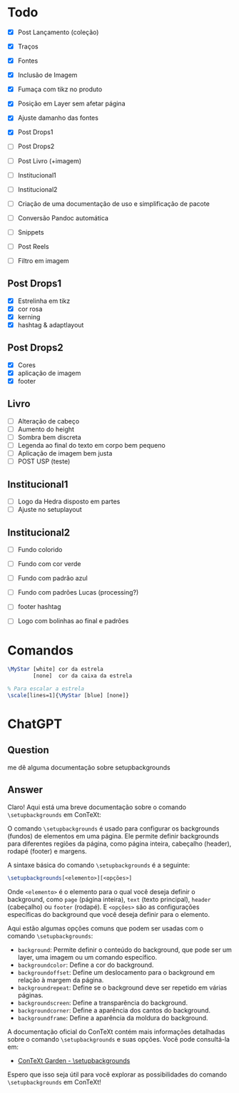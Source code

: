 # Todo

- [x] Post Lançamento (coleção)
- [x] Traços
- [x] Fontes
- [x] Inclusão de Imagem
- [x] Fumaça com tikz no produto
- [x] Posição em Layer sem afetar página
- [x] Ajuste damanho das fontes
- [x] Post Drops1
- [ ] Post Drops2
- [ ] Post Livro (+imagem)
- [ ] Institucional1
- [ ] Institucional2
- [ ] Criação de uma documentação de uso e simplificação de pacote
- [ ] Conversão Pandoc automática
- [ ] Snippets
- [ ] Post Reels
- [ ] Filtro em imagem


## Post Drops1
- [x] Estrelinha em tikz
- [x] cor rosa
- [x] kerning
- [x] hashtag & adaptlayout

## Post Drops2
- [x] Cores 
- [x] aplicação de imagem
- [x] footer

## Livro
- [ ] Alteração de cabeço
- [ ] Aumento do height
- [ ] Sombra bem discreta
- [ ] Legenda ao final do texto em corpo bem pequeno
- [ ] Aplicação de imagem bem justa
- [ ] POST USP (teste)

## Institucional1
-  [ ] Logo da Hedra disposto em partes
-  [ ] Ajuste no setuplayout

## Institucional2
- [ ] Fundo colorido
- [ ] Fundo com cor verde
- [ ] Fundo com padrão azul
- [ ] Fundo com padrões Lucas (processing?)
- [ ] footer hashtag
- [ ] Logo com bolinhas ao final e padrões


# Comandos
         
```tex
\MyStar [white] cor da estrela 
		[none]  cor da caixa da estrela

% Para escalar a estrela
\scale[lines=1]{\MyStar [blue] [none]}
```

# ChatGPT
## Question

me dê alguma documentação sobre setupbackgrounds

## Answer

Claro! Aqui está uma breve documentação sobre o comando `\setupbackgrounds` em ConTeXt:

O comando `\setupbackgrounds` é usado para configurar os backgrounds (fundos) de elementos em uma página. Ele permite definir backgrounds para diferentes regiões da página, como página inteira, cabeçalho (header), rodapé (footer) e margens.

A sintaxe básica do comando `\setupbackgrounds` é a seguinte:

```tex
\setupbackgrounds[<elemento>][<opções>]
```

Onde `<elemento>` é o elemento para o qual você deseja definir o background, como `page` (página inteira), `text` (texto principal), `header` (cabeçalho) ou `footer` (rodapé). E `<opções>` são as configurações específicas do background que você deseja definir para o elemento.

Aqui estão algumas opções comuns que podem ser usadas com o comando `\setupbackgrounds`:

- `background`: Permite definir o conteúdo do background, que pode ser um layer, uma imagem ou um comando específico.
- `backgroundcolor`: Define a cor do background.
- `backgroundoffset`: Define um deslocamento para o background em relação à margem da página.
- `backgroundrepeat`: Define se o background deve ser repetido em várias páginas.
- `backgroundscreen`: Define a transparência do background.
- `backgroundcorner`: Define a aparência dos cantos do background.
- `backgroundframe`: Define a aparência da moldura do background.

A documentação oficial do ConTeXt contém mais informações detalhadas sobre o comando `\setupbackgrounds` e suas opções. Você pode consultá-la em:

- [ConTeXt Garden - \setupbackgrounds](https://wiki.contextgarden.net/Command/setupbackgrounds)

Espero que isso seja útil para você explorar as possibilidades do comando `\setupbackgrounds` em ConTeXt!
